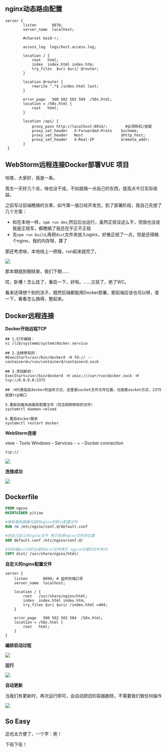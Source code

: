 ## nginx动态路由配置

```shell
server {
        listen       9876;
        server_name  localhost;

        #charset koi8-r;

        access_log  logs/host.access.log;

        location / {
            root   html;
            index  index.html index.htm;
            try_files  $uri $uri/ @router;
        }

        location @router {
            rewrite ^.*$ /index.html last;
        }

        error_page   500 502 503 504  /50x.html;
        location = /50x.html {
            root   html;
        }

        location /api/ {
            proxy_pass http://localhost:8014/;        #必须斜杠/结尾
            proxy_set_header   X-Forwarded-Proto    $scheme;
            proxy_set_header   Host                 $http_host;
            proxy_set_header   X-Real-IP            $remote_addr;
        }
 }
```



## WebStorm远程连接Docker部署VUE 项目

哈喽，大家好，我是一条。

周五一天好几个会，啥也没干成，不如就搞一点自己的东西，提高点今日实际收益。

之前写过前端瞎搞的文章，如今第一版已经开发完，到了部署阶段，我自己先想了几个方案：

- 和在本地一样，`npm run dev`,然后后台运行，虽然正规没这么干，但我也没说我是正规军，都瞎搞了我还在乎正不正规
- 先`npm run build`,再把`dist`文件夹放入nginx，好像正规了一点，但是还得搞个nginx，我的内存呀，算了

那还考虑啥，本地线上一把梭，run起来就完了。

![](https://yitiaoit.oss-cn-beijing.aliyuncs.com/img/image-20230317153612126.png)

那本期就到期结束，我们下期……

哎，卧槽！怎么挂了，重启一下，好啦。……又挂了，绝了WC。

看来还得想个别的法子，既然后端都能用Docker部署，那前端应该也可以呀，查一下，看看怎么搞得，整起来。

## Docker远程连接

**Docker开始远程TCP**

```shell
## 1.打开编辑：
vi /lib/systemd/system/docker.service

## 2.注释原有的：
#ExecStart=/usr/bin/dockerd -H fd:// --containerd=/run/containerd/containerd.sock

## 3.添加新的：
ExecStart=/usr/bin/dockerd -H unix:///var/run/docker.sock -H tcp://0.0.0.0:2375

## -H代表指定docker的监听方式，这里是socket文件文件位置，也就是socket方式，2375就是tcp端口

5.重新加载系统服务配置文件（包含刚刚修改的文件）
systemctl daemon-reload

6.重启docker服务
systemctl restart docker
```

**WebStorm连接**

view - Tools Windows - Services - + - Docker connection 

```
tcp://
```



![](https://yitiaoit.oss-cn-beijing.aliyuncs.com/img/image-20230317163145049.png)

**连接成功**

![](https://yitiaoit.oss-cn-beijing.aliyuncs.com/img/image-20230317161653719.png)

## Dockerfile

```dockerfile
FROM nginx
MAINTAINER yitiao

#移除基础镜像内部的nginx的默认配置文件
RUN rm /etc/nginx/conf.d/default.conf

#将自己定义的nginx文件 拷贝到原nginx文件的位置
ADD default.conf /etc/nginx/conf.d/

#将前端build好生成的dist文件拷贝 nginx代理的文件夹内
COPY dist/ /usr/share/nginx/html/
```

**自定义的nginx配置文件**

```nginx
server {
    listen       8090; # 监听的端口号
    server_name  localhost; 

    location / {
        root   /usr/share/nginx/html;
        index  index.html index.htm;
        try_files $uri $uri/ /index.html =404;
    }

    error_page   500 502 503 504  /50x.html;
    location = /50x.html {
        root   html;
    }
}
```

**编排启动过程**

![](https://yitiaoit.oss-cn-beijing.aliyuncs.com/img/image-20230317162439013.png)

**运行**

![](https://yitiaoit.oss-cn-beijing.aliyuncs.com/img/image-20230317162548983.png)

**自动更新**

当我们有更新时，再次运行即可，会自动把旧的容器删除，不需要我们做任何操作

![](https://yitiaoit.oss-cn-beijing.aliyuncs.com/img/image-20230317162816968.png)

## So Easy

这也太方便了，一个字：绝！

下班下班！


